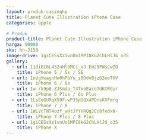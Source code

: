 ```yaml
---
layout: produk-casinghp
title: Planet Cute Illustration iPhone Case
categories: apple

# Produk
product-title: Planet Cute Illustration iPhone Case
harga: 90000
sku: hn-3158
image-drive: 1giCESsXz1vnUo1MPI8kG2ChLHlJG_o35
gallery:
  - url: 11diEC6L4S2uHlbMCi_uJ-Em25PWsCwZQ
    title: iPhone 5 / 5s / SE
  - url: 1nUgYwagnHo0hPbYu_s8OdvBjzG3ooTHV
    title: iPhone 6 / 6s
  - url: 1w-rk9p0-ZJSmdo_T4TxoEaco7dKtRGyr
    title: iPhone 6 Plus / 6s Plus
  - url: 1LsEeGURqX59F-wP35pSQX4PDnsKXFmrq
    title: iPhone 7 / 8
  - url: 1WLVcTNT4ozf_wHtJfYHRQqJCc8fedxN-
    title: iPhone 7 Plus / 8 Plus
  - url: 1giCESsXz1vnUo1MPI8kG2ChLHlJG_o35
    title: iPhone X
---
```


